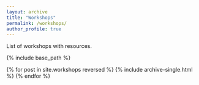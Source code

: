 ```yaml
---
layout: archive
title: "Workshops"
permalink: /workshops/
author_profile: true
---
```


List of workshops with resources.

{% include base_path %}

{% for post in site.workshops reversed %}
  {% include archive-single.html %}
{% endfor %}
